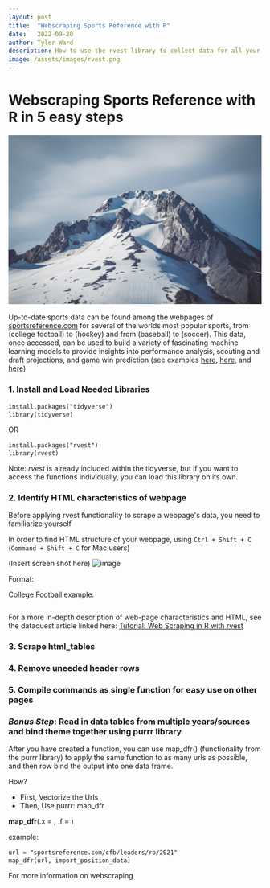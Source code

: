 ```yaml
---
layout: post
title:  "Webscraping Sports Reference with R"
date:   2022-09-20
author: Tyler Ward
description: How to use the rvest library to collect data for all your favorite sports
image: /assets/images/rvest.png
---
```


# Webscraping Sports Reference with R in 5 easy steps


![Cool Mountain Image Peaked](https://raw.githubusercontent.com/runstats21/stat-386-projects/main/assets/images/sean-martin-PgZ4WfREKZk-unsplash.jpg)
<br>

Up-to-date sports data can be found among the webpages of [sportsreference.com](https://www.sports-reference.com/) for several of the worlds most popular sports, from (college football) to (hockey) and from (baseball) to (soccer). This data, once accessed, can be used to build a variety of fascinating machine learning models to provide insights into performance analysis, scouting and draft projections, and game win prediction (see examples [here](http://vision.lmi.link/docs/janezp/Pers-ereview2000.pdf), [here](https://github.com/runstats21/rb-draft-model), and [here](https://github.com/gschwaeb/NHL_Game_Prediction))


### 1. Install and Load Needed Libraries

```
install.packages("tidyverse")
library(tidyverse)
```

OR

```
install.packages("rvest")
library(rvest)
```

Note: *rvest* is already included within the tidyverse, but if you want to access the functions individually, you can load this library on its own.



### 2. Identify HTML characteristics of webpage

Before applying rvest functionality to scrape a webpage's data, you need to familiarize yourself

In order to find HTML structure of your webpage, using `Ctrl + Shift + C` (`Command + Shift + C` for Mac users)

(Insert screen shot here)
<img width="958" alt="image" src="https://user-images.githubusercontent.com/112500643/192651156-2932aa55-6304-4144-9d85-d93ae84c8434.png">


Format:


College Football example:
```

```


For a more in-depth description of web-page characteristics and HTML, see the dataquest article linked here: [Tutorial: Web Scraping in R with rvest](https://www.dataquest.io/blog/web-scraping-in-r-rvest/)


### 3. Scrape html_tables 


### 4. Remove uneeded header rows


### 5. Compile commands as single function for easy use on other pages


### *Bonus Step*: Read in data tables from multiple years/sources and bind theme together using purrr library

After you have created a function, you can use map_dfr() (functionality from the purrr library) to apply the same function to as many urls as possible, and then row bind the output into one data frame.
 
How?
* First, Vectorize the Urls
* Then, Use purrr::map_dfr

**map_dfr**(.x = <vector of urls>, .f = <function name>)

example:
```
url = "sportsreference.com/cfb/leaders/rb/2021"
map_dfr(url, import_position_data)
```

For more information on webscraping 
